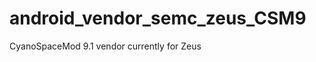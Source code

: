 android_vendor_semc_zeus_CSM9
=============================

CyanoSpaceMod 9.1 vendor currently for Zeus
